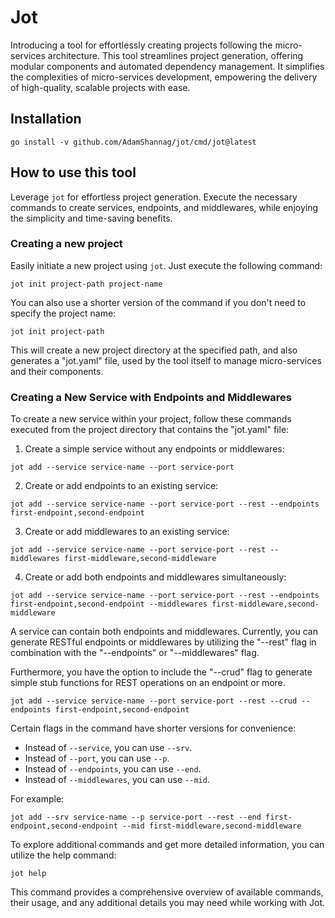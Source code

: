 # Jot

Introducing a tool for effortlessly creating projects following the micro-services architecture. This tool streamlines project generation, offering modular components and automated dependency management. It simplifies the complexities of micro-services development, empowering the delivery of high-quality, scalable projects with ease.

## Installation

```
go install -v github.com/AdamShannag/jot/cmd/jot@latest
```

## How to use this tool

Leverage `jot` for effortless project generation. Execute the necessary commands to create services, endpoints, and middlewares, while enjoying the simplicity and time-saving benefits.

### Creating a new project

Easily initiate a new project using `jot`. Just execute the following command:

```
jot init project-path project-name
```

You can also use a shorter version of the command if you don't need to specify the project name:

```
jot init project-path
```

This will create a new project directory at the specified path, and also generates a "jot.yaml" file, used by the tool itself to manage micro-services and their components.

### Creating a New Service with Endpoints and Middlewares

To create a new service within your project, follow these commands executed from the project directory that contains the "jot.yaml" file:

1. Create a simple service without any endpoints or middlewares:

```
jot add --service service-name --port service-port
```

2. Create or add endpoints to an existing service:

```
jot add --service service-name --port service-port --rest --endpoints first-endpoint,second-endpoint
```

3. Create or add middlewares to an existing service:

```
jot add --service service-name --port service-port --rest --middlewares first-middleware,second-middleware
```

4. Create or add both endpoints and middlewares simultaneously:

```
jot add --service service-name --port service-port --rest --endpoints first-endpoint,second-endpoint --middlewares first-middleware,second-middleware
```

A service can contain both endpoints and middlewares. Currently, you can generate RESTful endpoints or middlewares by utilizing the "--rest" flag in combination with the "--endpoints" or "--middlewares" flag.

Furthermore, you have the option to include the "--crud" flag to generate simple stub functions for REST operations on an endpoint or more.

```
jot add --service service-name --port service-port --rest --crud --endpoints first-endpoint,second-endpoint
```

Certain flags in the command have shorter versions for convenience:

- Instead of `--service`, you can use `--srv`.
- Instead of `--port`, you can use `--p`.
- Instead of `--endpoints`, you can use `--end`.
- Instead of `--middlewares`, you can use `--mid`.

For example:

```
jot add --srv service-name --p service-port --rest --end first-endpoint,second-endpoint --mid first-middleware,second-middleware
```

To explore additional commands and get more detailed information, you can utilize the help command:

```
jot help
```

This command provides a comprehensive overview of available commands, their usage, and any additional details you may need while working with Jot.
